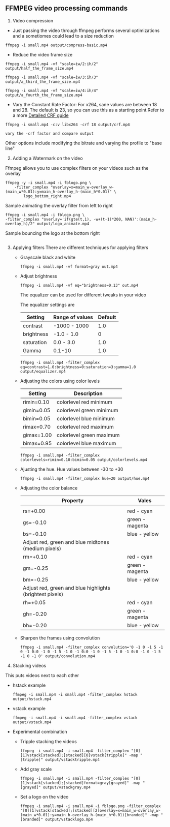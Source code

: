 ## FFMPEG video processing commands

1. Video compression
- Just passing the video through ffmpeg performs several optimizations and a sometiomes could lead to a size reduction

```
ffmpeg -i small.mp4 output/compress-basic.mp4
```
- Reduce the video frame size
```
ffmpeg -i small.mp4 -vf "scale=iw/2:ih/2" output/half_the_frame_size.mp4

ffmpeg -i small.mp4 -vf "scale=iw/3:ih/3" output/a_third_the_frame_size.mp4

ffmpeg -i small.mp4 -vf "scale=iw/4:ih/4" output/a_fourth_the_frame_size.mp4
```
- Vary the Constant Rate Factor:
For x264, sane values are between 18 and 28. The default is 23, so you can use this as a starting point.Refer to a more
[Detailed CRF guide](https://slhck.info/video/2017/02/24/crf-guide.html)

```
ffmpeg -i small.mp4 -c:v libx264 -crf 18 output/crf.mp4

vary the -crf factor and compare output
```
Other options include modifying the bitrate and varying the profile to "base line"

2. Adding a Watermark on the video

Ffmpeg allows you to use complex filters on your videos such as the overlay

```
ffmpeg -y -i small.mp4 -i fblogo.png \
    -filter_complex "overlay=x=main_w-overlay_w-(main_w*0.01):y=main_h-overlay_h-(main_h*0.01)" \
        logo_bottom_right.mp4
```
Sample animating the overlay filter from left to right

```
ffmpeg -i small.mp4 -i fblogo.png \
-filter_complex "overlay='if(gte(t,1), -w+(t-1)*200, NAN)':(main_h-overlay_h)/2" output/logo_animate.mp4

```
Sample bouncing the logo at the bottom right
```

```

3. Applying filters
There are different techniques for applying filters

    - Grayscale black and white
        ```
        ffmpeg -i small.mp4 -vf format=gray out.mp4
        ```
    - Adjust brightness
        ```
        ffmpeg -i small.mp4 -vf eq="brightness=0.13" out.mp4

        ```
        The equalizer can be used for different tweaks in your video
        
        The equalizer settings are
        
        |Setting | Range of values|Default|
        |--|--|--|
        |contrast|-1000 - 1000|1.0|
        |brightness|-1.0 - 1.0|0|
        |saturation|0.0 - 3.0|1.0|
        |Gamma|0.1-10|1.0|


        ```
        ffmpeg -i small.mp4 -filter_complex eq=contrast=1.0:brightness=0:saturation=3:gamma=1.0 output/equalizer.mp4

        ```
    - Adjusting the colors using color levels

        |Setting | Description|
        |--|--|
        |rimin=0.10| colorlevel red minimum|
        |gimin=0.05| colorlevel green minimum|
        |bimin=0.05| colorlevel blue minimum|
        |rimax=0.70| colorlevel red maximum|
        |gimax=1.00| colorlevel green maximum|
        |bimax=0.95| colorlevel blue maximum|

        ```
        ffmpeg -i small.mp4 -filter_complex  colorlevels=rimin=0.10:bimin=0.05 output/colorlevels.mp4

        ```

    - Ajusting the hue. Hue values between -30 to +30
        ```
        ffmpeg -i small.mp4 -filter_complex hue=20 output/hue.mp4
        ```

    - Adjusting the color balance
    
        |Property|Vales
        |--|--|
        ||
        |rs=+0.00|red - cyan|
        |gs=-0.10|green - magenta|
        |bs=-0.10|blue - yellow |
        |Adjust red, green and blue midtones (medium pixels)|
        |rm=+0.10|red - cyan|
        |gm=-0.25|green - magenta|
        |bm=-0.25|blue - yellow|
        |Adjust red, green and blue highlights (brightest pixels)|
        |rh=+0.05|red - cyan|
        |gh=-0.20|green - magenta|
        |bh=-0.20| blue - yellow |

    - Sharpen the frames using convolution
        ```
        ffmpeg -i small.mp4 -filter_complex convolution='0 -1 0 -1 5 -1 0 -1 0:0 -1 0 -1 5 -1 0 -1 0:0 -1 0 -1 5 -1 0 -1 0:0 -1 0 -1 5 -1 0 -1 0' output/convolution.mp4
        ```




4. Stacking videos

This puts videos next to each other
- hstack
    example
    ```
    ffmpeg -i small.mp4 -i small.mp4 -filter_complex hstack output/hstack.mp4

    ```
- vstack
    example

    ```
    ffmpeg -i small.mp4 -i small.mp4 -filter_complex vstack output/vstack.mp4
    ```

- Experimental combination
    - Tripple stacking the videos
        ```
        ffmpeg -i small.mp4 -i small.mp4 -filter_complex "[0][1]vstack[stacked];[stacked][0]vstack[tripple]" -map "[tripple]" output/vstacktripple.mp4
        ```
    - Add gray scale
        ```
        ffmpeg -i small.mp4 -i small.mp4 -filter_complex "[0][1]vstack[stacked];[stacked]format=gray[grayed]" -map "[grayed]" output/vstackgray.mp4

        ```
    - Set a logo on the video
        ```
        ffmpeg -i small.mp4 -i small.mp4 -i fblogo.png -filter_complex "[0][1]vstack[stacked];[stacked][2]overlay=x=main_w-overlay_w-(main_w*0.01):y=main_h-overlay_h-(main_h*0.01)[branded]" -map "[branded]" output/vstacklogo.mp4

        ```


